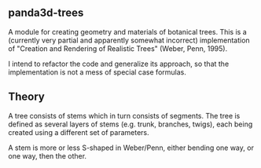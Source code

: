 panda3d-trees
-------------

A module for creating geometry and materials of botanical trees. This is
a (currently very partial and apparently somewhat incorrect)
implementation of "Creation and Rendering of Realistic Trees"
(Weber, Penn, 1995).

I intend to refactor the code and generalize its approach, so that the
implementation is not a mess of special case formulas.


Theory
------

A tree consists of stems which in turn consists of segments. The tree is
defined as several layers of stems (e.g. trunk, branches, twigs), each
being created using a different set of parameters.

A stem is more or less S-shaped in Weber/Penn, either bending one way,
or one way, then the other. 